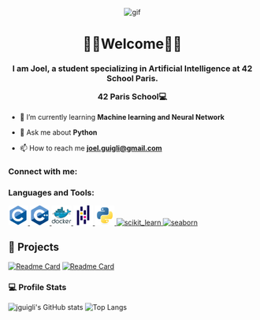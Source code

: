 <p align="center">
  <img src="https://github.com/jguigli/jguigli/assets/94934496/ed25cbba-ed11-463d-bfc6-525ba87ecf0b" alt="gif">
</p>

<h1 align="center">🫸🏻Welcome🫷🏻</h1>
<h3 align="center">I am Joel, a student specializing in Artificial Intelligence at 42 School Paris.




 42 Paris School💻</h3>

- 🌱 I’m currently learning **Machine learning and Neural Network**

- 💬 Ask me about **Python**

- 📫 How to reach me **joel.guigli@gmail.com**

<h3 align="left">Connect with me:</h3>
<p align="left">
</p>

<h3 align="left">Languages and Tools:</h3>
<p align="left"> <a href="https://www.cprogramming.com/" target="_blank" rel="noreferrer"> <img src="https://raw.githubusercontent.com/devicons/devicon/master/icons/c/c-original.svg" alt="c" width="40" height="40"/> </a> <a href="https://www.w3schools.com/cpp/" target="_blank" rel="noreferrer"> <img src="https://raw.githubusercontent.com/devicons/devicon/master/icons/cplusplus/cplusplus-original.svg" alt="cplusplus" width="40" height="40"/> </a> <a href="https://www.docker.com/" target="_blank" rel="noreferrer"> <img src="https://raw.githubusercontent.com/devicons/devicon/master/icons/docker/docker-original-wordmark.svg" alt="docker" width="40" height="40"/> </a> <a href="https://pandas.pydata.org/" target="_blank" rel="noreferrer"> <img src="https://raw.githubusercontent.com/devicons/devicon/2ae2a900d2f041da66e950e4d48052658d850630/icons/pandas/pandas-original.svg" alt="pandas" width="40" height="40"/> </a> <a href="https://www.python.org" target="_blank" rel="noreferrer"> <img src="https://raw.githubusercontent.com/devicons/devicon/master/icons/python/python-original.svg" alt="python" width="40" height="40"/> </a> <a href="https://scikit-learn.org/" target="_blank" rel="noreferrer"> <img src="https://upload.wikimedia.org/wikipedia/commons/0/05/Scikit_learn_logo_small.svg" alt="scikit_learn" width="40" height="40"/> </a> <a href="https://seaborn.pydata.org/" target="_blank" rel="noreferrer"> <img src="https://seaborn.pydata.org/_images/logo-mark-lightbg.svg" alt="seaborn" width="40" height="40"/> </a> </p>

<summary><h2>📁 Projects</h2></summary>

[![Readme Card](https://github-readme-stats.vercel.app/api/pin?username=jguigli&repo=ft_linear_regression&theme=transparent)](https://github.com/jguigli/ft_linear_regression)
[![Readme Card](https://github-readme-stats.vercel.app/api/pin?username=jguigli&repo=dslr&theme=transparent)](https://github.com/jguigli/dslr)


<h3>💻 Profile Stats</h3>

![jguigli's GitHub stats](https://github-readme-stats.vercel.app/api?username=jguigli&show_icons=true&theme=transparent)
![Top Langs](https://github-readme-stats.vercel.app/api/top-langs/?username=jguigli&layout=compact&theme=transparent)
